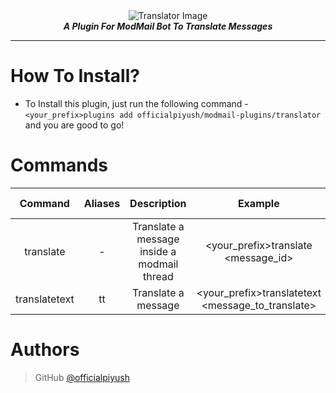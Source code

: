 <div align="center">
    <img src="https://i.vgy.me/GHCzHX.png" alt="Translator Image" align="center"></img>
    <br>
    <strong><i>A Plugin For ModMail Bot To Translate Messages</i></strong>
</div>

---

# How To Install?

* To Install this plugin, just run the following command - `<your_prefix>plugins add officialpiyush/modmail-plugins/translator` and you are good to go!

# Commands

|    Command    	| Aliases 	|                 Description                 	|                      Example                      	| Permission Required 	|                                                               Source Code                                                              	|
|:-------------:	|:-------:	|:-------------------------------------------:	|:-------------------------------------------------:	|:-------------------:	|:--------------------------------------------------------------------------------------------------------------------------------------:	|
|   translate   	|    -    	| Translate a message inside a modmail thread 	|        <your_prefix>translate <message_id>        	|         None        	| [Source](https://github.com/officialpiyush/modmail-plugins/blob/e0aa61e7758766528835aa942bd2098c1da655d9/translator/translator.py#L13) 	|
| translatetext 	|    tt   	|             Translate a message             	| <your_prefix>translatetext <message_to_translate> 	|         None        	| [Source](https://github.com/officialpiyush/modmail-plugins/blob/e0aa61e7758766528835aa942bd2098c1da655d9/translator/translator.py#L34) 	|


# Authors

>  GitHub [@officialpiyush](https://github.com/officialpiyush)